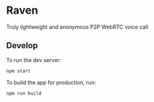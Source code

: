 # Raven

Truly lightweight and anonymous P2P WebRTC voice call

## Develop

To run the dev server:

```bash
npm start
```

To build the app for production, run:

```bash
npm run build
```
